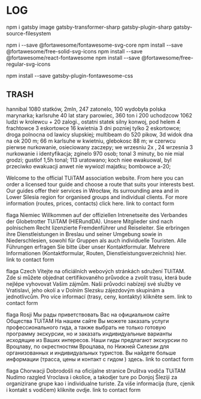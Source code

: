 # LOG

npm i gatsby image gatsby-transformer-sharp gatsby-plugin-sharp gatsby-source-filesystem

npm i --save @fortawesome/fontawesome-svg-core
  npm install --save @fortawesome/free-solid-svg-icons
  npm install --save @fortawesome/react-fontawesome
  npm install --save @fortawesome/free-regular-svg-icons
  
  npm install --save gatsby-plugin-fontawesome-css

## TRASH

 <section>
          <p>
            hannibal 1080 statków, 2mln, 247 zatonelo, 100 wydobyła polska
            marynarka; karlsruhe 40 lat stary parowiec, 360 ton i 200 uchodzcow
            1062 ludzi w krolewcu + 20 zalogi., ostatni statek silny konwoj, pod
            helem 4 frachtowce 3 eskortowce 16 kwietnia 3 dni pozniej tylko 2
            eskortowce; droga polnocna od lawicy slupskiej; multibeam do 520
            pikow, 3d widok dna na ok 200 m; 66 m karlsuhe w kwietniu, glebokosc
            88 m; w czerwcu pierwse nurkowanie, osieciowany zaczepy; we wrzesniu
            2x , 24 wrzesnia 3 nurkowanie i identyfikacja; zginelo 970 osob;
            tonal 3 minuty, bo nie mial grodzi; gustlof 1,5h tonal; 113
            uratowano; koch niee ewakuowal, byl przeciwko ewakuacji anwet nie
            wywiozl majatku; bombowce a-20;
          </p>
        </section>
<p>Welcome to the official TUiTAM association website. From here you can order a licensed tour guide and choose a route that suits your interests best. Our guides offer their services in Wrocław, its surrounding area and in Lower Silesia region for organised groups and individual clients. For more information (routes, prices, contacts) click here. link to contact form

flaga Niemiec
Willkommen auf der offiziellen Intrenetseite des Verbandes der Globetrotter TUiTAM (HIERundDA). Unsere Mitglieder sind nach polnischem Recht lizenzierte Fremdenführer und Reiseleiter. Sie erbringen ihre Dienstleistungen in Breslau und seiner Umgebung sowie in Niederschlesien, sowohl für Gruppen als auch individuelle Touristen. Alle Führungen erfragen Sie bitte über unser Kontaktformular. Mehrere Informationen (Kontaktformular, Routen, Dienstleistungsverzeichnis) hier. link to contact form

flaga Czech
Vítejte na oficiálních webových stránkách sdružení TUiTAM. Zde si můžete objednat certifikovaného průvodce a zvolit trasu, která bude nejlépe vyhovovat Vašim zájmům. Naši průvodci nabízejí své služby ve Vratislavi, jeho okolí a v Dolním Slezsku zájezdovým skupinám a jednotlivcům. Pro více informací (trasy, ceny, kontakty) klikněte sem. link to contact form

flaga Rosji
Мы рады приветствовать Вас на официальном сайте Общества TUiTAM На нашем сайте Вы можете заказать услуги профессионального гида, а также выбрать не только готовую программу экскурсии, но и заказать индивидуальные варианты исходящие из Ваших интересов. Наши гиды предлагают экскурсии по Вроцлаву, по окрестностям Вроцлава, по Нижней Силезии для организованных и индивидуальных туристов. Вы найдете больше информации (трасса, цены и контакт с гидом ) здесь. link to contact form

flaga Chorwacji
Dobrodošli na oficijalne stranice Društva vodiča TUiTAM Nudimo razgled Vroclava i okolice, a takodjer ture po Donjoj Šleziji za organizirane grupe kao i individualne turiste. Za više informacija (ture, cjenik i kontakt s vodičem) kliknite ovdje. link to contact form</p>